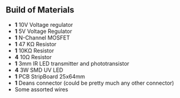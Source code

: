 ## Build of Materials

* **1** 10V Voltage regulator
* **1** 5V Voltage Regulator
* **1** N-Channel MOSFET
* **1** 47 KΩ Resistor
* **1** 10KΩ Resistor
* **4** 10Ω Resistor
* **1** 3mm IR LED transmitter and phototransistor
* **4** 3W SMD UV LED
* **1** PCB StripBoard 25x64mm
* **1** Deans connector (could be pretty much any other connector)
* Some assorted wires
